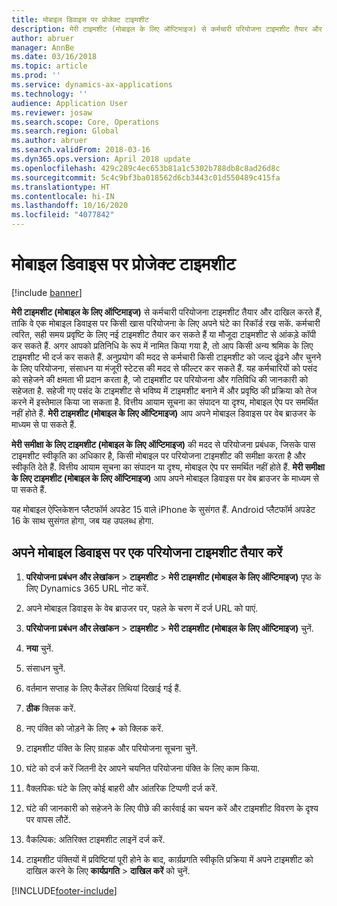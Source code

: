 ```yaml
---
title: मोबाइल डिवाइस पर प्रोजेक्ट टाइमशीट
description: मेरी टाइमशीट (मोबाइल के लिए ऑप्टिमाइज) से कर्मचारी परियोजना टाइमशीट तैयार और दाखिल करते हैं, ताकि वे एक मोबाइल डिवाइस पर किसी खास परियोजना के लिए अपने घंटे का रिकॉर्ड रख सकें.
author: abruer
manager: AnnBe
ms.date: 03/16/2018
ms.topic: article
ms.prod: ''
ms.service: dynamics-ax-applications
ms.technology: ''
audience: Application User
ms.reviewer: josaw
ms.search.scope: Core, Operations
ms.search.region: Global
ms.author: abruer
ms.search.validFrom: 2018-03-16
ms.dyn365.ops.version: April 2018 update
ms.openlocfilehash: 429c289c4ec653b81a1c5302b788db8c8ad26d8c
ms.sourcegitcommit: 5c4c9bf3ba018562d6cb3443c01d550489c415fa
ms.translationtype: HT
ms.contentlocale: hi-IN
ms.lasthandoff: 10/16/2020
ms.locfileid: "4077842"
---
```

# <a name="project-timesheets-on-a-mobile-device"></a>मोबाइल डिवाइस पर प्रोजेक्ट टाइमशीट

[!include [banner](../includes/banner.md)]

**मेरी टाइमशीट (मोबाइल के लिए ऑप्टिमाइज)** से कर्मचारी परियोजना टाइमशीट तैयार और दाखिल करते हैं, ताकि वे एक मोबाइल डिवाइस पर किसी खास परियोजना के लिए अपने घंटे का रिकॉर्ड रख सकें. कर्मचारी त्वरित, सही समय प्रवृष्टि के लिए नई टाइमशीट तैयार कर सकते हैं या मौजूदा टाइमशीट से आंकड़े कॉपी कर सकते हैं. अगर आपको प्रतिनिधि के रूप में नामित किया गया है, तो आप किसी अन्य श्रमिक के लिए टाइमशीट भी दर्ज कर सकते हैं. अनुप्रयोग की मदद से कर्मचारी किसी टाइमशीट को जल्द ढूंढने और चुनने के लिए परियोजना, संसाधन या मंजूरी स्टेटस की मदद से फील्टर कर सकते हैं. यह कर्मचारियों को पसंद को सहेजने की क्षमता भी प्रदान करता है, जो टाइमशीट पर परियोजना और गतिविधि की जानकारी को सहेजता है. सहेजी गए पसंद के टाइमशीट से भविष्य में टाइमशीट बनाने में और प्रवृष्ठि की प्रक्रिया को तेज करने में इस्तेमाल किया जा सकता है. वित्तीय आयाम सूचना का संपादन या दृश्य, मोबाइल ऐप पर समर्थित नहीं होते हैं. **मेरी टाइमशीट (मोबाइल के लिए ऑप्टिमाइज)** आप अपने मोबाइल डिवाइस पर वेब ब्राउजर के माध्यम से पा सकते हैं.

**मेरी समीक्षा के लिए टाइमशीट (मोबाइल के लिए ऑप्टिमाइज)** की मदद से परियोजना प्रबंधक, जिसके पास टाइमशीट स्वीकृति का अधिकार है, किसी मोबाइल पर परियोजना टाइमशीट की समीक्षा करता है और स्वीकृति देते हैं. वित्तीय आयाम सूचना का संपादन या दृश्य, मोबाइल ऐप पर समर्थित नहीं होते हैं. **मेरी समीक्षा के लिए टाइमशीट (मोबाइल के लिए ऑप्टिमाइज)** आप अपने मोबाइल डिवाइस पर वेब ब्राउजर के माध्यम से पा सकते हैं.

यह मोबाइल ऐप्लिकेशन प्लैटफॉर्म अपडेट 15 वाले iPhone के सुसंगत हैं.
Android प्लैटफॉर्म अपडेट 16 के साथ सुसंगत होगा, जब यह उपलब्ध होगा.

## <a name="create-a-project-timesheet-on-your-mobile-device"></a>अपने मोबाइल डिवाइस पर एक परियोजना टाइमशीट तैयार करें

1.  **परियोजना प्रबंधन और लेखांकन** \> **टाइमशीट** \> **मेरी टाइमशीट (मोबाइल के लिए ऑप्टिमाइज)** पृष्‍ठ के लिए Dynamics 365 URL नोट करें.

2.  अपने मोबाइल डिवाइस के वेब ब्राउजर पर, पहले के चरण में दर्ज URL को पाएं.
 
3.  **परियोजना प्रबंधन और लेखांकन** \> **टाइमशीट** \> **मेरी टाइमशीट (मोबाइल के लिए ऑप्टिमाइज)** चुनें.

4.  **नया** चुनें.

5.  संसाधन चुनें.

6.  वर्तमान सप्ताह के लिए कैलेंडर तिथियां दिखाई गई हैं.

7.  **ठीक** क्लिक करें.

8.  नए पंक्ति को जोड़ने के लिए **+** को क्लिक करें.

9.  टाइमशीट पंक्ति के लिए ग्राहक और परियोजना सूचना चुनें.

10. घंटे को दर्ज करें जितनी देर आपने चयनित परियोजना पंक्ति के लिए काम किया.

11. वैक्लपिकः घंटे के लिए कोई बाहरी और आंतरिक टिप्पणी दर्ज करें.

12. घंटे की जानकारी को सहेजने के लिए पीछे की कार्रवाई का चयन करें और टाइमशीट विवरण के दृश्य पर वापस लौटें.

13. वैकल्पिक: अतिरिक्त टाइमशीट लाइनें दर्ज करें.

14. टाइमशीट पंक्तियों में प्रविष्टियां पूरी होने के बाद, कार्य़प्रगति स्वीकृति प्रक्रिया में अपने टाइमशीट को दाखिल करने के लिए **कार्यप्रगति** \> **दाखिल करें** को चुनें.


[!INCLUDE[footer-include](../includes/footer-banner.md)]